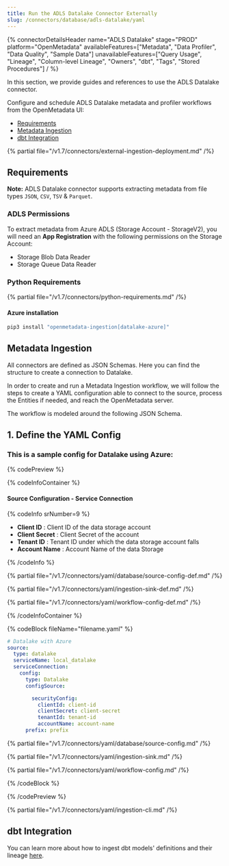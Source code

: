 ```yaml
---
title: Run the ADLS Datalake Connector Externally
slug: /connectors/database/adls-datalake/yaml
---
```


{% connectorDetailsHeader
name="ADLS Datalake"
stage="PROD"
platform="OpenMetadata"
availableFeatures=["Metadata", "Data Profiler", "Data Quality", "Sample Data"]
unavailableFeatures=["Query Usage", "Lineage", "Column-level Lineage", "Owners", "dbt", "Tags", "Stored Procedures"]
/ %}

In this section, we provide guides and references to use the ADLS Datalake connector.

Configure and schedule ADLS Datalake metadata and profiler workflows from the OpenMetadata UI:
- [Requirements](#requirements)
- [Metadata Ingestion](#metadata-ingestion)
- [dbt Integration](#dbt-integration)

{% partial file="/v1.7/connectors/external-ingestion-deployment.md" /%}

## Requirements

**Note:** ADLS Datalake connector supports extracting metadata from file types `JSON`, `CSV`, `TSV` & `Parquet`.

### ADLS Permissions

To extract metadata from Azure ADLS (Storage Account - StorageV2), you will need an **App Registration** with the following
permissions on the Storage Account:
- Storage Blob Data Reader
- Storage Queue Data Reader

### Python Requirements

{% partial file="/v1.7/connectors/python-requirements.md" /%}

#### Azure installation

```bash
pip3 install "openmetadata-ingestion[datalake-azure]"
```

## Metadata Ingestion
All connectors are defined as JSON Schemas. Here you can find the structure to create a connection to Datalake.

In order to create and run a Metadata Ingestion workflow, we will follow the steps to create a YAML configuration able to connect to the source, process the Entities if needed, and reach the OpenMetadata server.

The workflow is modeled around the following JSON Schema.

## 1. Define the YAML Config

### This is a sample config for Datalake using Azure:

{% codePreview %}

{% codeInfoContainer %}

#### Source Configuration - Service Connection

{% codeInfo srNumber=9 %}

- **Client ID** : Client ID of the data storage account
- **Client Secret** : Client Secret of the account
- **Tenant ID** : Tenant ID under which the data storage account falls
- **Account Name** : Account Name of the data Storage

{% /codeInfo %}


{% partial file="/v1.7/connectors/yaml/database/source-config-def.md" /%}

{% partial file="/v1.7/connectors/yaml/ingestion-sink-def.md" /%}

{% partial file="/v1.7/connectors/yaml/workflow-config-def.md" /%}

{% /codeInfoContainer %}

{% codeBlock fileName="filename.yaml" %}

```yaml {% isCodeBlock=true %}
# Datalake with Azure 
source:
  type: datalake
  serviceName: local_datalake
  serviceConnection:
    config:
      type: Datalake
      configSource:    
```
```yaml {% srNumber=9 %}  
        securityConfig: 
          clientId: client-id
          clientSecret: client-secret
          tenantId: tenant-id
          accountName: account-name
      prefix: prefix
```

{% partial file="/v1.7/connectors/yaml/database/source-config.md" /%}

{% partial file="/v1.7/connectors/yaml/ingestion-sink.md" /%}

{% partial file="/v1.7/connectors/yaml/workflow-config.md" /%}

{% /codeBlock %}

{% /codePreview %}

{% partial file="/v1.7/connectors/yaml/ingestion-cli.md" /%}

## dbt Integration

You can learn more about how to ingest dbt models' definitions and their lineage [here](/connectors/ingestion/workflows/dbt).
